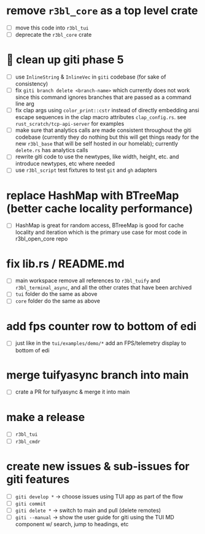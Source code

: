 # remove `r3bl_core` as a top level crate

- [ ] move this code into `r3bl_tui`
- [ ] deprecate the `r3bl_core` crate

# 📌 clean up giti phase 5

- [ ] use `InlineString` & `InlineVec` in `giti` codebase (for sake of consistency)
- [ ] fix `giti branch delete <branch-name>` which currently does not work since this command
      ignores branches that are passed as a command line arg
- [ ] fix clap args using `color_print::cstr` instead of directly embedding ansi escape sequences in
      the clap macro attributes `clap_config.rs`. see `rust_scratch/tcp-api-server` for examples
- [ ] make sure that analytics calls are made consistent throughout the giti codebase (currently
      they do nothing but this will get things ready for the new `r3bl_base` that will be self
      hosted in our homelab); currently `delete.rs` has analytics calls
- [ ] rewrite giti code to use the newtypes, like width, height, etc. and introduce newtypes, etc
      where needed
- [ ] use `r3bl_script` test fixtures to test `git` and `gh` adapters

# replace HashMap with BTreeMap (better cache locality performance)

- [ ] HashMap is great for random access, BTreeMap is good for cache locality and iteration which is
      the primary use case for most code in r3bl_open_core repo

# fix lib.rs / README.md

- [ ] main workspace remove all references to `r3bl_tuify` and `r3bl_terminal_async`, and all the
      other crates that have been archived
- [ ] `tui` folder do the same as above
- [ ] `core` folder do the same as above

# add fps counter row to bottom of edi

- [ ] just like in the `tui/examples/demo/*` add an FPS/telemetry display to bottom of edi

# merge tuifyasync branch into main

- [ ] crate a PR for tuifyasync & merge it into main

# make a release

- [ ] `r3bl_tui`
- [ ] `r3bl_cmdr`

# create new issues & sub-issues for giti features

- [ ] `giti develop *` -> choose issues using TUI app as part of the flow
- [ ] `giti commit`
- [ ] `giti delete *` -> switch to main and pull (delete remotes)
- [ ] `giti --manual` -> show the user guide for giti using the TUI MD component w/ search, jump to
      headings, etc
